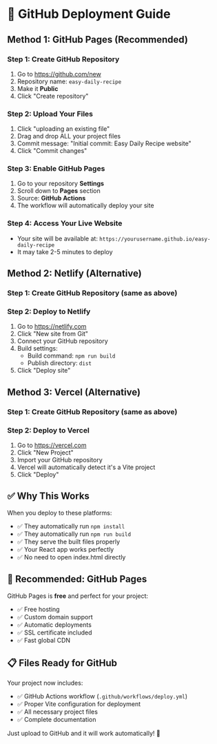 # 🚀 GitHub Deployment Guide

## Method 1: GitHub Pages (Recommended)

### Step 1: Create GitHub Repository
1. Go to https://github.com/new
2. Repository name: `easy-daily-recipe`
3. Make it **Public**
4. Click "Create repository"

### Step 2: Upload Your Files
1. Click "uploading an existing file"
2. Drag and drop ALL your project files
3. Commit message: "Initial commit: Easy Daily Recipe website"
4. Click "Commit changes"

### Step 3: Enable GitHub Pages
1. Go to your repository **Settings**
2. Scroll down to **Pages** section
3. Source: **GitHub Actions**
4. The workflow will automatically deploy your site

### Step 4: Access Your Live Website
- Your site will be available at: `https://yourusername.github.io/easy-daily-recipe`
- It may take 2-5 minutes to deploy

## Method 2: Netlify (Alternative)

### Step 1: Create GitHub Repository (same as above)

### Step 2: Deploy to Netlify
1. Go to https://netlify.com
2. Click "New site from Git"
3. Connect your GitHub repository
4. Build settings:
   - Build command: `npm run build`
   - Publish directory: `dist`
5. Click "Deploy site"

## Method 3: Vercel (Alternative)

### Step 1: Create GitHub Repository (same as above)

### Step 2: Deploy to Vercel
1. Go to https://vercel.com
2. Click "New Project"
3. Import your GitHub repository
4. Vercel will automatically detect it's a Vite project
5. Click "Deploy"

## ✅ Why This Works

When you deploy to these platforms:
- ✅ They automatically run `npm install`
- ✅ They automatically run `npm run build`
- ✅ They serve the built files properly
- ✅ Your React app works perfectly
- ✅ No need to open index.html directly

## 🎯 Recommended: GitHub Pages

GitHub Pages is **free** and perfect for your project:
- ✅ Free hosting
- ✅ Custom domain support
- ✅ Automatic deployments
- ✅ SSL certificate included
- ✅ Fast global CDN

## 📋 Files Ready for GitHub

Your project now includes:
- ✅ GitHub Actions workflow (`.github/workflows/deploy.yml`)
- ✅ Proper Vite configuration for deployment
- ✅ All necessary project files
- ✅ Complete documentation

Just upload to GitHub and it will work automatically! 🚀